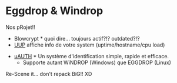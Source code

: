 # Eggdrop & Windrop

Nos pRojet!!

- Blowcrypt * quoi dire... toujours actif?!? outdated?!? 
- [UUP](https://github.com/tRyzoNeT/Eggdrop/tree/master/TCL/UUP.v0.1.FRENCH.EGGDROP.LiNUX.TCL-RyZEN) affiche info de votre system (uptime/hostname/cpu load)
+ [uAUTH](https://github.com/tRyzoNeT/Eggdrop/tree/master/TCL/uAUTH.v1.0.FRENCH.WiNDROP.EGGDROP.TCL-RaW) * Un système d'identification simple, rapide et efficace.
  - Supporte autant WiNDROP (Windows) que EGGDROP (Linux)

Re-Scene it... don't repack BiG!! XD
